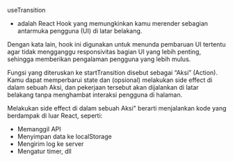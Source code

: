 useTransition

- adalah React Hook yang memungkinkan kamu merender sebagian antarmuka pengguna (UI) di latar belakang.

Dengan kata lain, hook ini digunakan untuk menunda pembaruan UI tertentu agar tidak mengganggu responsivitas bagian UI yang lebih penting, sehingga memberikan pengalaman pengguna yang lebih mulus.

Fungsi yang diteruskan ke startTransition disebut sebagai “Aksi” (Action). Kamu dapat memperbarui state dan (opsional) melakukan side effect di dalam sebuah Aksi, dan pekerjaan tersebut akan dijalankan di latar belakang tanpa menghambat interaksi pengguna di halaman.

Melakukan side effect di dalam sebuah Aksi" berarti menjalankan kode yang berdampak di luar React, seperti:

- Memanggil API
- Menyimpan data ke localStorage
- Mengirim log ke server
- Mengatur timer, dll
